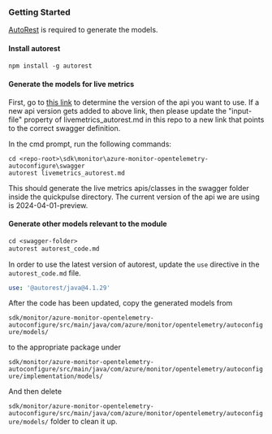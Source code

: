 ### Getting Started

[AutoRest](https://github.com/Azure/autorest) is required to generate the models. 

#### Install autorest

```ps
npm install -g autorest
```

#### Generate the models for live metrics
First, go to [this link](https://github.com/Azure/azure-rest-api-specs/tree/main/specification/applicationinsights/data-plane/LiveMetrics) to determine the version of the api you want to use.
If a new api version gets added to above link, then please update the "input-file" property 
of livemetrics_autorest.md in this repo to a new link that points to the correct swagger definition.

In the cmd prompt, run the following commands:
```
cd <repo-root>\sdk\monitor\azure-monitor-opentelemetry-autoconfigure\swagger
autorest livemetrics_autorest.md
```
This should generate the live metrics apis/classes in the swagger folder inside the quickpulse directory.
The current version of the api we are using is 2024-04-01-preview.

#### Generate other models relevant to the module

```ps
cd <swagger-folder>
autorest autorest_code.md
```

In order to use the latest version of autorest, update the `use` directive in the `autorest_code.md` file.

```yml
use: '@autorest/java@4.1.29'
```

After the code has been updated, copy the generated models from

`sdk/monitor/azure-monitor-opentelemetry-autoconfigure/src/main/java/com/azure/monitor/opentelemetry/autoconfigure/models/` 

to the appropriate package under 

`sdk/monitor/azure-monitor-opentelemetry-autoconfigure/src/main/java/com/azure/monitor/opentelemetry/autoconfigure/implementation/models/`

And then delete 

`sdk/monitor/azure-monitor-opentelemetry-autoconfigure/src/main/java/com/azure/monitor/opentelemetry/autoconfigure/models/` folder to clean it up.

